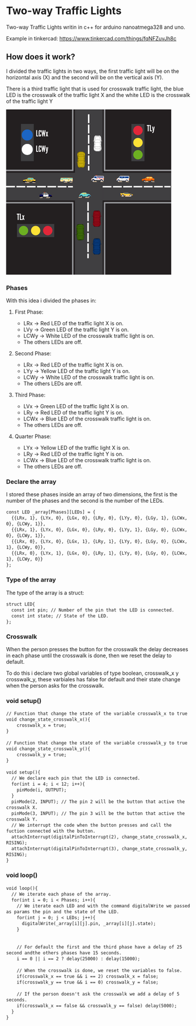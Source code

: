 # Two-way Traffic Lights
Two-way Traffic Lights writin in c++ for arduino nanoatmega328 and uno.

Example in tinkercad: https://www.tinkercad.com/things/fqNFZuvJh8c

## How does it work?
I divided the traffic lights in two ways, the first traffic light will be on the horizontal axis (X) and the second will be on the vertical axis (Y).

There is a third traffic light that is used for crosswalk traffic light, the blue LED is the crosswalk of the traffic light X and the white LED is the crosswalk of the traffic light Y

![Ejemplo](traffic_lights.png)

### Phases
With this idea i divided the phases in:

  1. First Phase:
      - LRx -> Red LED of the traffic light X is on.
      - LVy -> Green LED of the traffic light Y is on.
      - LCWy -> White LED of the crosswalk traffic light is on.
      - The others LEDs are off.

  2. Second Phase:
      - LRx -> Red LED of the traffic light X is on.
      - LYy -> Yellow LED of the traffic light Y is on.
      - LCWy -> White LED of the crosswalk traffic light is on.
      - The others LEDs are off.

  3. Third Phase:
      - LVx -> Green LED of the traffic light X is on.
      - LRy -> Red LED of the traffic light Y is on.
      - LCWx -> Blue LED of the crosswalk traffic light is on.
      - The others LEDs are off.

  4. Quarter Phase:
      - LYx -> Yellow LED of the traffic light X is on.
      - LRy -> Red LED of the traffic light Y is on.
      - LCWx -> Blue LED of the crosswalk traffic light is on.
      - The others LEDs are off.

### Declare the array      
I stored these phases inside an array of two dimensions, the first is the number of the phases and the second is the number of the LEDs.

```
const LED _array[Phases][LEDs] = {
  {{LRx, 1}, {LYx, 0}, {LGx, 0}, {LRy, 0}, {LYy, 0}, {LGy, 1}, {LCWx, 0}, {LCWy, 1}},
  {{LRx, 1}, {LYx, 0}, {LGx, 0}, {LRy, 0}, {LYy, 1}, {LGy, 0}, {LCWx, 0}, {LCWy, 1}}, 
  {{LRx, 0}, {LYx, 0}, {LGx, 1}, {LRy, 1}, {LYy, 0}, {LGy, 0}, {LCWx, 1}, {LCWy, 0}},
  {{LRx, 0}, {LYx, 1}, {LGx, 0}, {LRy, 1}, {LYy, 0}, {LGy, 0}, {LCWx, 1}, {LCWy, 0}}
};
```

### Type of the array
The type of the array is a struct:

```
struct LED{
  const int pin; // Number of the pin that the LED is connected.
  const int state; // State of the LED.
};
```

### Crosswalk
When the person presses the button for the crosswalk the delay decreases in each phase until the crosswalk is done, then we reset the delay to default.

To do this i declare two global variables of type boolean, crosswalk_x y crosswalk_y, these varbiales has false for default and their state change when the person asks for the crosswalk.

### void setup()
```
// Function that change the state of the variable crosswalk_x to true 
void change_state_crosswalk_x(){
	crosswalk_x = true;
}

// Function that change the state of the variable crosswalk_y to true
void change_state_crosswalk_y(){
	crosswalk_y = true;
}

void setup(){
  // We declare each pin that the LED is connected.
  for(int i = 4; i < 12; i++){
  	pinMode(i, OUTPUT);
  }
  pinMode(2, INPUT); // The pin 2 will be the button that active the crosswalk X.
  pinMode(3, INPUT); // The pin 3 will be the button that active the crosswalk Y.
  // We interrupt the code when the button presses and call the fuction connected with the button.  
  attachInterrupt(digitalPinToInterrupt(2), change_state_crosswalk_x, RISING);
  attachInterrupt(digitalPinToInterrupt(3), change_state_crosswalk_y, RISING);  
}
```

### void loop()
```
void loop(){
  // We iterate each phase of the array.
  for(int i = 0; i < Phases; i++){        
    // We iterate each LED and with the command digitalWrite we passed as params the pin and the state of the LED.     
    for(int j = 0; j < LEDs; j++){
      digitalWrite(_array[i][j].pin, _array[i][j].state);
    } 

    
    // For default the first and the third phase have a delay of 25 second andthe others phases have 15 seconds.          
    i == 0 || i == 2 ? delay(25000) : delay(15000);      
    
    // When the crosswalk is done, we reset the variables to false.  
    if(crosswalk_x == true && i == 2) crosswalk_x = false;  
    if(crosswalk_y == true && i == 0) crosswalk_y = false; 
    
    // If the person doesn't ask the crosswalk we add a delay of 5 seconds.
    if(crosswalk_x == false && crosswalk_y == false) delay(5000);  
  }  
}
```
